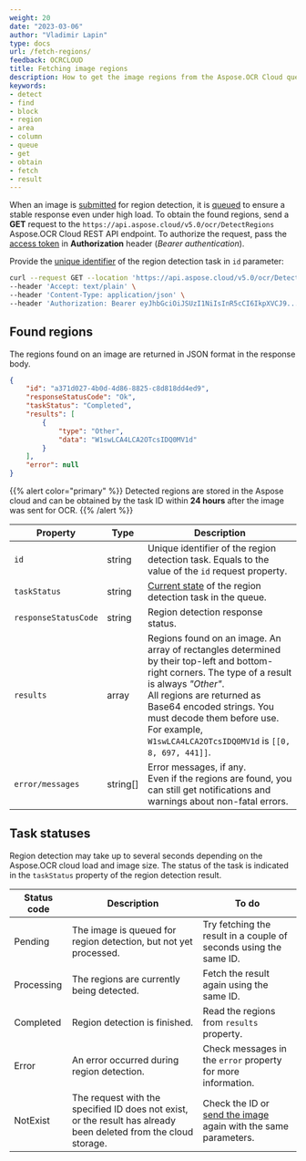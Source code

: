 ```yaml
---
weight: 20
date: "2023-03-06"
author: "Vladimir Lapin"
type: docs
url: /fetch-regions/
feedback: OCRCLOUD
title: Fetching image regions
description: How to get the image regions from the Aspose.OCR Cloud queue.
keywords:
- detect
- find
- block
- region
- area
- column
- queue
- get
- obtain
- fetch
- result
---
```


When an image is [submitted](/ocr/send-for-detection/) for region detection, it is [queued](/ocr/recognition-workflow/) to ensure a stable response even under high load. To obtain the found regions, send a **GET** request to the `https://api.aspose.cloud/v5.0/ocr/DetectRegions` Aspose.OCR Cloud REST API endpoint. To authorize the request, pass the [access token](/ocr/authorization/) in **Authorization** header (_Bearer authentication_).

Provide the [unique identifier](/ocr/send-for-detection/#return-value) of the region detection task in `id` parameter:

```bash
curl --request GET --location 'https://api.aspose.cloud/v5.0/ocr/DetectRegions?id=a371d027-4b0d-4d86-8825-c8d818dd4ed9' \
--header 'Accept: text/plain' \
--header 'Content-Type: application/json' \
--header 'Authorization: Bearer eyJhbGciOiJSUzI1NiIsInR5cCI6IkpXVCJ9...VhKdGWxrJHdPr-OiTRL6-A' \
```

## Found regions

The regions found on an image are returned in JSON format in the response body.

```json
{
	"id": "a371d027-4b0d-4d86-8825-c8d818dd4ed9",
	"responseStatusCode": "Ok",
	"taskStatus": "Completed",
	"results": [
		{
			"type": "Other",
			"data": "W1swLCA4LCA2OTcsIDQ0MV1d"
		}
	],
	"error": null
}
```

{{% alert color="primary" %}}
Detected regions are stored in the Aspose cloud and can be obtained by the task ID within **24 hours** after the image was sent for OCR.
{{% /alert %}}

Property | Type | Description
--------- | ---- | -----------
`id` | string | Unique identifier of the region detection task. Equals to the value of the `id` request property.
`taskStatus` | string | [Current state](#task-statuses) of the region detection task in the queue.
`responseStatusCode` | string | Region detection response status.
`results` | array | Regions found on an image. An array of rectangles determined by their top-left and bottom-right corners. The type of a result is always _"Other"_.<br />All regions are returned as Base64 encoded strings. You must decode them before use. For example, `W1swLCA4LCA2OTcsIDQ0MV1d` is `[[0, 8, 697, 441]]`.
`error/messages` | string[] | Error messages, if any.<br />Even if the regions are found, you can still get notifications and warnings about non-fatal errors.

## Task statuses

Region detection may take up to several seconds depending on the Aspose.OCR cloud load and image size. The status of the task is indicated in the `taskStatus` property of the region detection result.

Status code | Description | To do
----------- | ----------- | ------
Pending | The image is queued for region detection, but not yet processed. | Try fetching the result in a couple of seconds using the same ID.
Processing | The regions are currently being detected. | Fetch the result again using the same ID.
Completed | Region detection is finished. | Read the regions from `results` property.
Error | An error occurred during region detection. | Check messages in the `error` property for more information.
NotExist | The request with the specified ID does not exist, or the result has already been deleted from the cloud storage. | Check the ID or [send the image](/ocr/send-for-detection/) again with the same parameters.
